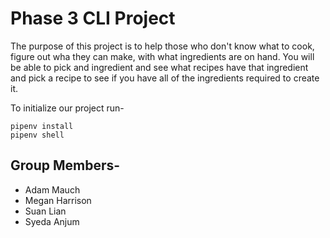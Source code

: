# Phase 3 CLI Project 

The purpose of this project is to help those who don't know what to cook, figure out wha they can make, with what ingredients are on hand. You will be able to pick and ingredient and see what recipes have that ingredient and pick a recipe to see if you have all of the ingredients required to create it.

To initialize our project run-
```
pipenv install
pipenv shell
```


## Group Members-
- Adam Mauch
- Megan Harrison
- Suan Lian
- Syeda Anjum